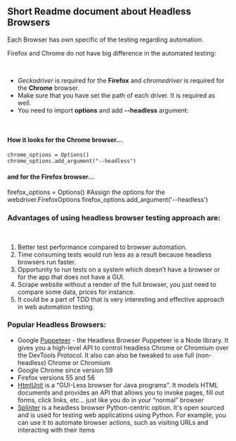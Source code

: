 <h2><b>Short Readme document about Headless Browsers</b></h2>

<p>Each Browser has own specific of the testing regarding automation.</p>

Firefox and Chrome do not have big difference in the automated testing:</p>
<br>
<ul>
<li><i>Geckodriver</i> is required for the <b>Firefox</b> and <i>chromedriver</i> is required for the <b>Chrome</b> browser.</li>
<li>Make sure that you have set the path of each driver. It is required as well.</li>
<li>You need to import <b>options</b> and add <b>--headless</b> argument:</li>
</ul>
<br>
<h4>How it looks for the Chrome browser...</h4>
<code>chrome_options = Options()</code>
<br>
<code>chrome_options.add_argument("--headless")</code>

<h4> and for the Firefox browser...</h4>
firefox_options = Options() #Assign the options for the webdriver.FirefoxOptions
firefox_options.add_argument('--headless')

<br>
<h3>Advantages of using <b>headless</b> browser testing approach are:</h3>
<br>
<ol>
   <li>Better test performance compared to browser automation.</li>
   <li>Time consuming tests would run less as a result because headless browsers run faster.</li>
   <li>Opportunity to run tests on a system which doesn’t have a browser or for the app that does not have a GUI.</li>
   <li>Scrape website without a render of the full browser, you just need to compare some data, prices for instance.</li>
   <li>It could be a part of TDD that is very interesting and effective approach in web automation testing.</li>
</ol>

<h3>Popular Headless Browsers:</h3>
<ul>
   <li>Google <a href="https://developers.google.com/web/tools/puppeteer/">Puppeteer</a> - the Headless Browser Puppeteer is a    Node library. It gives you a high-level API to control headless Chrome or Chromium over the DevTools Protocol. It also can    also be tweaked to use full (non-headless) Chrome or Chromium</li>
   <li>Google Chrome since version 59</li>
   <li>Firefox versions 55 and 56</li>
   <li><a href="http://htmlunit.sourceforge.net/">HtmlUnit</a> is a “GUI-Less browser for Java programs”. It models HTML          documents and provides an API that allows you to invoke pages, fill out forms, click links, etc… just like you do in your      “normal” browser</li>
   <li><a href="https://splinter.readthedocs.io/en/latest/">Splinter</a> is a headless browser Python-centric option.  It's      open sourced and is used for testing web applications using Python.  For example, you can use it to automate browser          actions, such as visiting URLs and interacting with their items</li>
</ul>
